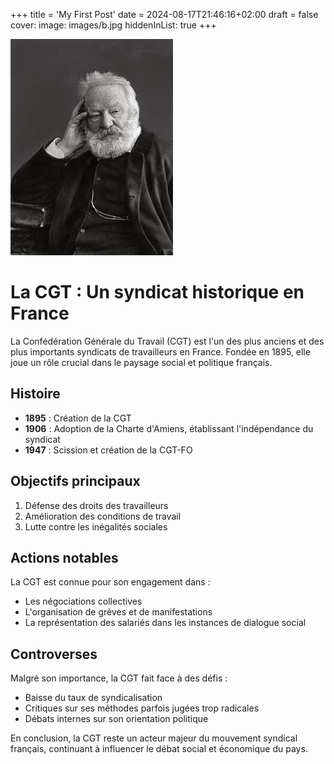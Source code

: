 +++
title = 'My First Post'
date = 2024-08-17T21:46:16+02:00
draft = false
cover:
  image: images/b.jpg
  hiddenInList: true
+++


![ok](b.jpg)

# La CGT : Un syndicat historique en France

La Confédération Générale du Travail (CGT) est l'un des plus anciens et des plus importants syndicats de travailleurs en France. Fondée en 1895, elle joue un rôle crucial dans le paysage social et politique français.

## Histoire

- **1895** : Création de la CGT
- **1906** : Adoption de la Charte d'Amiens, établissant l'indépendance du syndicat
- **1947** : Scission et création de la CGT-FO

## Objectifs principaux

1. Défense des droits des travailleurs
2. Amélioration des conditions de travail
3. Lutte contre les inégalités sociales

## Actions notables

La CGT est connue pour son engagement dans :

- Les négociations collectives
- L'organisation de grèves et de manifestations
- La représentation des salariés dans les instances de dialogue social

## Controverses

Malgré son importance, la CGT fait face à des défis :

- Baisse du taux de syndicalisation
- Critiques sur ses méthodes parfois jugées trop radicales
- Débats internes sur son orientation politique

En conclusion, la CGT reste un acteur majeur du mouvement syndical français, continuant à influencer le débat social et économique du pays.




